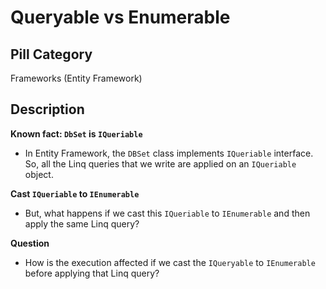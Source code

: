 # Queryable vs Enumerable

## Pill Category

Frameworks (Entity Framework)

## Description

**Known fact: `DbSet` is `IQueriable`**

- In Entity Framework, the `DBSet` class implements `IQueriable` interface. So, all the Linq queries that we write are applied on an `IQueriable` object.

**Cast `IQueriable` to `IEnumerable`**

- But, what happens if we cast this `IQueriable` to `IEnumerable` and then apply the same Linq query?

**Question**

- How is the execution affected if we cast the `IQueryable` to `IEnumerable` before applying that Linq query?

